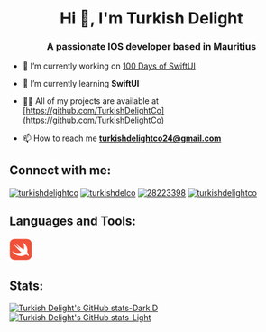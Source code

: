 <h1 align="center">Hi 👋, I'm Turkish Delight</h1>
<h3 align="center">A passionate IOS developer based in Mauritius</h3>

- 🔭 I’m currently working on [100 Days of SwiftUI](https://www.hackingwithswift.com/100/swiftui)

- 🌱 I’m currently learning **SwiftUI**

- 👨‍💻 All of my projects are available at [https://github.com/TurkishDelightCo](https://github.com/TurkishDelightCo)

- 📫 How to reach me **turkishdelightco24@gmail.com**

<h2 align="left">Connect with me:</h2>
<p align="left">
<a href="https://dev.to/turkishdelightco" target="blank"><img align="center" src="https://raw.githubusercontent.com/rahuldkjain/github-profile-readme-generator/master/src/images/icons/Social/devto.svg" alt="turkishdelightco" height="30" width="40" /></a>
<a href="https://twitter.com/turkishdelco" target="blank"><img align="center" src="https://raw.githubusercontent.com/rahuldkjain/github-profile-readme-generator/master/src/images/icons/Social/twitter.svg" alt="turkishdelco" height="30" width="40" /></a>
<a href="https://stackoverflow.com/users/28223398" target="blank"><img align="center" src="https://raw.githubusercontent.com/rahuldkjain/github-profile-readme-generator/master/src/images/icons/Social/stack-overflow.svg" alt="28223398" height="30" width="40" /></a>
<a href="https://instagram.com/turkishdelightco" target="blank"><img align="center" src="https://raw.githubusercontent.com/rahuldkjain/github-profile-readme-generator/master/src/images/icons/Social/instagram.svg" alt="turkishdelightco" height="30" width="40" /></a>
</p>

<h2 align="left">Languages and Tools:</h2>
<p align="left"> <a href="https://developer.apple.com/swift/" target="_blank" rel="noreferrer"> <img src="https://raw.githubusercontent.com/devicons/devicon/master/icons/swift/swift-original.svg" alt="swift" width="40" height="40"/> </a> </p>

<h2 align="left">Stats:</h2>

[![Turkish Delight's GitHub stats-Dark D](https://github-readme-stats.vercel.app/api?username=turkishdelightco&show_icons=true&theme=monokai#gh-dark-mode-only)](https://github.com/anuraghazra/github-readme-stats#gh-dark-mode-only)
[![Turkish Delight's GitHub stats-Light](https://github-readme-stats.vercel.app/api?username=turkishdelightco&show_icons=true&theme=rose#gh-light-mode-only)](https://github.com/anuraghazra/github-readme-stats#gh-light-mode-only)

